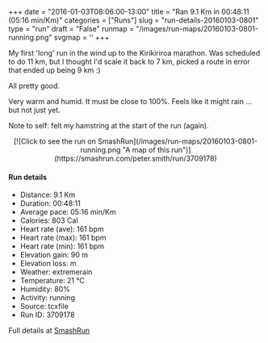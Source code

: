 +++
date = "2016-01-03T08:06:00-13:00"
title = "Ran 9.1 Km in 00:48:11 (05:16 min/Km)"
categories = ["Runs"]
slug = "run-details-20160103-0801"
type = "run"
draft = "False"
runmap = "/images/run-maps/20160103-0801-running.png"
svgmap = '<polyline points="96 33, 98 30, 100 23, 93 22, 88 23, 79 26, 59 42, 54 43, 40 48, 34 45, 33 44, 32 41, 25 39, 23 39, 14 46, 10 48, 7 50, 0 52, 1 72, 3 77, 7 79, 29 67, 42 65, 61 60, 68 54, 78 50, 81 47, 84 36, 87 33, 93 30">'
+++

My first 'long' run in the wind up to the Kirikiriroa marathon. Was scheduled to do 11 km, but I thought I'd scale it back to 7 km, picked a route in error that ended up being 9 km :)

All pretty good. 

Very warm and humid. It must be close to 100%. Feels like it might rain ... but not just yet. 

Note to self: felt my hamstring at the start of the run (again). 



<!--more-->

<center>
[![Click to see the run on SmashRun](/images/run-maps/20160103-0801-running.png "A map of this run")](https://smashrun.com/peter.smith/run/3709178)
</center>

#### Run details

* Distance: 9.1 Km
* Duration: 00:48:11
* Average pace: 05:16 min/Km
* Calories: 803 Cal
* Heart rate (ave): 161 bpm
* Heart rate (max): 161 bpm
* Heart rate (min): 161 bpm
* Elevation gain: 90 m
* Elevation loss:  m
* Weather: extremerain
* Temperature: 21 &deg;C
* Humidity: 80%
* Activity: running
* Source: tcxfile
* Run ID: 3709178

Full details at [SmashRun](https://smashrun.com/peter.smith/run/3709178)